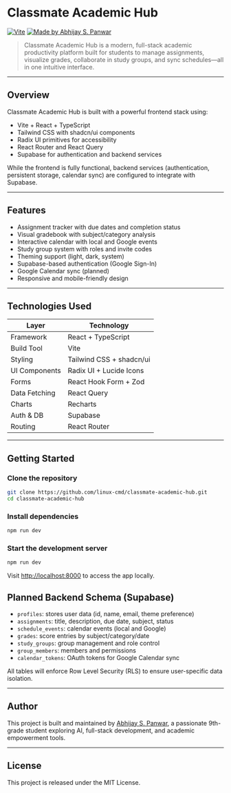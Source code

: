 # Classmate Academic Hub

[![Vite](https://img.shields.io/badge/Built%20with-Vite-blue)](https://vitejs.dev)
[![Made by Abhijay S. Panwar](https://img.shields.io/badge/Made%20by-Abhijay%20S.%20Panwar-brightgreen)](https://github.com/linux-cmd)

> Classmate Academic Hub is a modern, full-stack academic productivity platform built for students to manage assignments, visualize grades, collaborate in study groups, and sync schedules—all in one intuitive interface.

---

## Overview

Classmate Academic Hub is built with a powerful frontend stack using:

- Vite + React + TypeScript  
- Tailwind CSS with shadcn/ui components  
- Radix UI primitives for accessibility  
- React Router and React Query  
- Supabase for authentication and backend services  

While the frontend is fully functional, backend services (authentication, persistent storage, calendar sync) are configured to integrate with Supabase.

---

## Features

- Assignment tracker with due dates and completion status  
- Visual gradebook with subject/category analysis  
- Interactive calendar with local and Google events  
- Study group system with roles and invite codes  
- Theming support (light, dark, system)  
- Supabase-based authentication (Google Sign-In)  
- Google Calendar sync (planned)  
- Responsive and mobile-friendly design  

---

## Technologies Used

| Layer         | Technology               |
|--------------|---------------------------|
| Framework     | React + TypeScript       |
| Build Tool    | Vite                     |
| Styling       | Tailwind CSS + shadcn/ui |
| UI Components | Radix UI + Lucide Icons  |
| Forms         | React Hook Form + Zod    |
| Data Fetching | React Query              |
| Charts        | Recharts                 |
| Auth & DB     | Supabase                 |
| Routing       | React Router             |

---

## Getting Started

### Clone the repository

```bash
git clone https://github.com/linux-cmd/classmate-academic-hub.git
cd classmate-academic-hub
```

### Install dependencies

```bash
npm run dev
```

### Start the development server

```bash
npm run dev
```
Visit [http://localhost:8000](http://localhost:8080) to access the app locally.

## Planned Backend Schema (Supabase)

- `profiles`: stores user data (id, name, email, theme preference)  
- `assignments`: title, description, due date, subject, status  
- `schedule_events`: calendar events (local and Google)  
- `grades`: score entries by subject/category/date  
- `study_groups`: group management and role control  
- `group_members`: members and permissions  
- `calendar_tokens`: OAuth tokens for Google Calendar sync  

All tables will enforce Row Level Security (RLS) to ensure user-specific data isolation.

---

## Author

This project is built and maintained by [Abhijay S. Panwar](https://github.com/linux-cmd), a passionate 9th-grade student exploring AI, full-stack development, and academic empowerment tools.

---

## License

This project is released under the MIT License.
